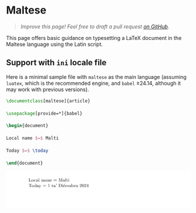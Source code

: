 # Maltese

<blockquote>
  <p><em>Improve this page! Feel free to draft a pull request <a href="https://github.com/latex3/babel/tree/docs/docs">on GitHub</a></em>.</p>
</blockquote>

This page offers basic guidance on typesetting a LaTeX document in the
Maltese language using the Latin script.

## Support with `ini` locale file

Here is a minimal sample file with `maltese` as the main language
(assuming `luatex`, which is the recommended engine, and `babel` ≥24.14,
although it may work with previous versions).

```tex
\documentclass[maltese]{article}

\usepackage[provide=*]{babel}

\begin{document}

Local name $=$ Malti

Today $=$ \today

\end{document}
```

![](../media/locale-maltese.png)